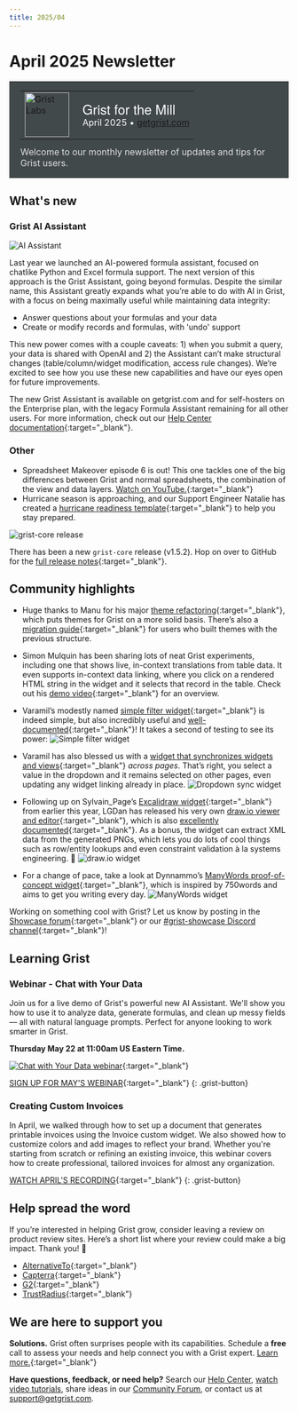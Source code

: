 ```yaml
---
title: 2025/04
---
```


# April 2025 Newsletter

<style>
  /* restore some poorly overridden defaults */
  .newsletter-header .table {
    background-color: initial;
    border: initial;
  }
  .newsletter-header .table > tbody > tr > td {
    padding: initial;
    border: initial;
    vertical-align: initial;
  }
  .newsletter-header img.header-img {
    padding: initial;
    max-width: initial;
    display: initial;
    padding: initial;
    line-height: initial;
    background-color: initial;
    border: initial;
    border-radius: initial;
    margin: initial;
  }

  /* copy newsletter styles, with a prefix for sufficient specificity */
  .newsletter-header .header {
    border: none;
    padding: 0;
    margin: 0;
  }
  .newsletter-header table > tbody > tr > td.header-image {
    width: 80px;
    padding-right: 16px;
  }
  .newsletter-header table > tbody > tr > td.header-text {
    background-color: #42494B;
    padding: 16px 20px;
  }
  .newsletter-header table.header-top {
    border: none;
    padding: 0;
    margin: 0;
    width: 100%;
  }
  .header-title {
    font-family: Helvetica Neue, Helvetica, Arial, sans-serif;
    font-size: 24px;
    line-height: 28px;
    color: #FFFFFF;
  }
  .header-month {
    color: #FFFFFF;
  }
  .header-welcome {
    margin-top: 12px;
    color: #FFFFFF;
  }
  .newsletter-summary {
    background-color: #e3fff5;
    margin: 0;
    padding: 10px;
  }
  .newsletter-summary-header {
    text-align: center;
    padding-bottom: 10px;
    border-bottom: 1px solid lightgrey;
  }
  .newsletter-summary ul {
    padding-left: 20px;
  }
  .newsletter-summary li {
    margin-bottom: 10px;
  }
  .newsletter-summary li p {
    margin: 0px
  }
</style>
<div class="newsletter-header">
<table class="header" cellpadding="0" cellspacing="0" border="0"><tr>
  <td class="header-text">
    <table class="header-top"><tr>
      <td class="header-image">
        <a href="https://www.getgrist.com">
          <img class="header-img" src="/images/newsletters/grist-labs.png" width="80" height="80" alt="Grist Labs" border="0">
        </a>
      </td>
      <td class="header-top-text">
        <div class="header-title">Grist for the Mill</div>
        <div class="header-month">April 2025
          &#8226; <a href="https://www.getgrist.com/">getgrist.com</a></div>
      </td>
    </tr></table>
    <div class="header-welcome" style="color: #e0e0e0;">
      Welcome to our monthly newsletter of updates and tips for Grist users.
    </div>
  </td>
</tr></table>
</div>

## What's new

### Grist AI Assistant

![AI Assistant](../images/newsletters/2025-04/assistant.gif)

Last year we launched an AI-powered formula assistant, focused on chatlike Python and Excel formula support. The next version of this approach is the Grist Assistant, going beyond formulas. Despite the similar name, this Assistant greatly expands what you’re able to do with AI in Grist, with a focus on being maximally useful while maintaining data integrity:

* Answer questions about your formulas and your data
* Create or modify records and formulas, with 'undo' support

This new power comes with a couple caveats: 1) when you submit a query, your data is shared with OpenAI and 2) the Assistant can’t make structural changes (table/column/widget modification, access rule changes). We’re excited to see how you use these new capabilities and have our eyes open for future improvements. 

The new Grist Assistant is available on getgrist.com and for self-hosters on the Enterprise plan, with the legacy Formula Assistant remaining for all other users. For more information, check out our [Help Center documentation](https://support.getgrist.com/assistant/){:target="\_blank"}.

### Other

* Spreadsheet Makeover episode 6 is out! This one tackles one of the big differences between Grist and normal spreadsheets, the combination of the view and data layers. [Watch on YouTube.](https://www.youtube.com/watch?v=W_kLswSXOss){:target="\_blank"}
* Hurricane season is approaching, and our Support Engineer Natalie has created a [hurricane readiness template](https://templates.getgrist.com/uXMbETLdfriM/Hurricane-Preparedness){:target="\_blank"} to help you stay prepared.

![grist-core release](../images/newsletters/core-release.png)

There has been a new `grist-core` release (v1.5.2). Hop on over to GitHub for the [full release notes](https://github.com/gristlabs/grist-core/releases){:target="\_blank"}.

## Community highlights

* Huge thanks to Manu for his major [theme refactoring](https://github.com/gristlabs/grist-core/pull/1340){:target="\_blank"}, which puts themes for Grist on a more solid basis. There’s also a [migration guide](https://github.com/gristlabs/grist-core/blob/main/static/custom.css){:target="\_blank"} for users who built themes with the previous structure.
* Simon Mulquin has been sharing lots of neat Grist experiments, including one that shows live, in-context translations from table data. It even supports in-context data linking, where you click on a rendered HTML string in the widget and it selects that record in the table. Check out his [demo video](https://www.youtube.com/watch?v=B_0RMhJWLRQ){:target="\_blank"} for an overview.
* Varamil’s modestly named [simple filter widget](https://community.getgrist.com/t/simple-filter-widget/9356){:target="\_blank"} is indeed simple, but also incredibly useful and [well-documented](https://github.com/Varamil/grist-widget/tree/main/simplefilter#grist-simple-filer-widget){:target="\_blank"}! It takes a second of testing to see its power:
![Simple filter widget](../images/newsletters/2025-04/simple-filter.gif)

* Varamil has also blessed us with a [widget that synchronizes widgets and views](https://community.getgrist.com/t/update-of-drop-down-widget-for-multi-page-synchronization/9384){:target="\_blank"} *across pages*. That’s right, you select a value in the dropdown and it remains selected on other pages, even updating any widget linking already in place. 
![Dropdown sync widget](../images/newsletters/2025-04/linked-dropdown.gif)

* Following up on Sylvain_Page’s [Excalidraw widget](https://support.getgrist.com/newsletters/2025-02/#community-highlights){:target="\_blank"} from earlier this year, LGDan has released his very own [draw.io viewer and editor](https://community.getgrist.com/t/draw-io-viewer-and-editor-custom-widget/9362){:target="\_blank"}, which is also [excellently documented](https://github.com/LGDan/grist-widget-drawio?tab=readme-ov-file#grist-widget-drawio){:target="\_blank"}. As a bonus, the widget can extract XML data from the generated PNGs, which lets you do lots of cool things such as row/entity lookups and even constraint validation à la systems engineering. 🤯
![draw.io widget](../images/newsletters/2025-04/drawio.gif)

* For a change of pace, take a look at Dynnammo’s [ManyWords proof-of-concept widget](https://community.getgrist.com/t/building-a-750words-open-source-alternative-with-grist/9407){:target="\_blank"}, which is inspired by 750words and aims to get you writing every day.
![ManyWords widget](../images/newsletters/2025-04/manywords.png)

Working on something cool with Grist? Let us know by posting in the [Showcase forum](https://community.getgrist.com/c/showcase/8){:target="\_blank"} or our [#grist-showcase Discord channel](https://discord.gg/MYKpYQ3fbP){:target="\_blank"}!

## Learning Grist

### Webinar - Chat with Your Data

Join us for a live demo of Grist's powerful new AI Assistant. We'll show you how to use it to analyze data, generate formulas, and clean up messy fields — all with natural language prompts. Perfect for anyone looking to work smarter in Grist.

**Thursday May 22 at 11:00am US Eastern Time.**

[![Chat with Your Data webinar](../images/newsletters/2025-04/webinar.png)](https://www.getgrist.com/webinars/chat-with-your-data/?utm_source=support-newsletter&utm_medium=internal&utm_campaign=build-webinar&utm_term=may-2025){:target="\_blank"}

[SIGN UP FOR MAY'S WEBINAR](https://www.getgrist.com/webinars/chat-with-your-data/?utm_source=support-newsletter&utm_medium=internal&utm_campaign=build-webinar&utm_term=may-2025){:target="\_blank"}
{: .grist-button}

### Creating Custom Invoices

In April, we walked through how to set up a document that generates printable invoices using the Invoice custom widget. We also showed how to customize colors and add images to reflect your brand. Whether you're starting from scratch or refining an existing invoice, this webinar covers how to create professional, tailored invoices for almost any organization.

[WATCH APRIL'S RECORDING](https://www.getgrist.com/webinars/creating-custom-invoices/){:target="\_blank"}
{: .grist-button}

## Help spread the word
If you’re interested in helping Grist grow, consider leaving a review on product review sites. Here’s a short list where your review could make a big impact. Thank you! 🙏

* [AlternativeTo](https://alternativeto.net/software/grist/about/){:target="\_blank"}
* [Capterra](https://www.capterra.com/p/232821/Grist/){:target="\_blank"}
* [G2](https://www.g2.com/products/grist){:target="\_blank"}
* [TrustRadius](https://www.trustradius.com/products/grist/){:target="\_blank"}

## We are here to support you

**Solutions.** Grist often surprises people with its capabilities. Schedule a **free** call to assess your needs and help connect you with a Grist expert. [Learn more.](https://www.getgrist.com/solutions/){:target="\_blank"}

**Have questions, feedback, or need help?** Search our [Help Center](../index.md), [watch video tutorials](https://www.youtube.com/channel/UCx0ioQrrC-bIrkmZ7ZULr0g/playlists), share ideas in our [Community Forum](https://community.getgrist.com), or contact us at <support@getgrist.com>.